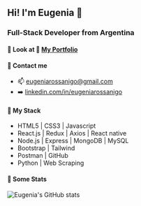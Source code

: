 ## Hi! I'm Eugenia 👋
### Full-Stack Developer from Argentina

#### 🔸 Look at  🧩 [My Portfolio](https://eugenia-rossanigo.web.app/)

#### 🔸 Contact me
- 📫 eugeniarossanigo@gmail.com
- ➡️ [linkedin.com/in/eugeniarossanigo](https://linkedin.com/in/eugeniarossanigo)


#### 🔸 My Stack
* HTML5 | CSS3 | Javascript
* React.js | Redux | Axios | React native
* Node.js | Express | MongoDB | MySQL
* Bootstrap | Tailwind
* Postman | GitHub
* Python | Web Scraping

#### 🔸 Some Stats
![Eugenia's GitHub stats](https://github-readme-stats.vercel.app/api?username=eugeniarossanigo&show_icons=true&theme=dark)
